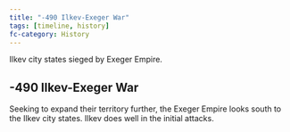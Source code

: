 ```yaml
---
title: "-490 Ilkev-Exeger War"
tags: [timeline, history]
fc-category: History
---
```

<span class='ob-timelines'
	data-date='-490-00-00-00'
	data-title='Ilkev-Exeger War'
	data-class='orange'>Ilkev city states sieged by Exeger Empire.</span>
## -490 Ilkev-Exeger War
Seeking to expand their territory further, the Exeger Empire looks south to the Ilkev city states. Ilkev does well in the initial attacks.


